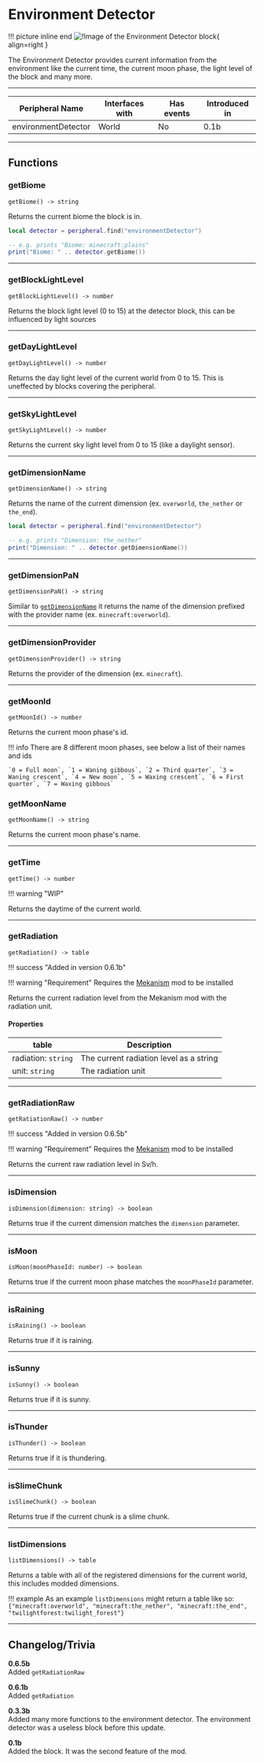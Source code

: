 # Environment Detector

!!! picture inline end
    ![!Image of the Environment Detector block](/../assets/images/previews/environment_detector.png){ align=right }

The Environment Detector provides current information from the environment like the current time, the current moon phase,
the light level of the block and many more.

<p class="picture-spacing" style="--ps:6rem;"></p>

---

<center>

| Peripheral Name     | Interfaces with | Has events | Introduced in |
| ------------------- | --------------- | ---------- | ------------- |
| environmentDetector | World           | No         | 0.1b          |

</center>

---

## Functions

### getBiome

```
getBiome() -> string
```

Returns the current biome the block is in.

```lua linenums="1"
local detector = peripheral.find("environmentDetector")

-- e.g. prints "Biome: minecraft:plains"
print("Biome: " .. detector.getBiome())
```

---

### getBlockLightLevel

```
getBlockLightLevel() -> number
```

Returns the block light level (0 to 15) at the detector block, this can be influenced by light sources

---

### getDayLightLevel

```
getDayLightLevel() -> number
```

Returns the day light level of the current world from 0 to 15. This is uneffected by blocks covering the peripheral.

---

### getSkyLightLevel

```
getSkyLightLevel() -> number
```

Returns the current sky light level from 0 to 15 (like a daylight sensor).

---

### getDimensionName

```
getDimensionName() -> string
```

Returns the name of the current dimension (ex. `overworld`, `the_nether` or `the_end`).

```lua linenums="1"
local detector = peripheral.find("environmentDetector")

-- e.g. prints "Dimension: the_nether"
print("Dimension: " .. detector.getDimensionName())
```

---

### getDimensionPaN

```
getDimensionPaN() -> string
```

Similar to [`getDimensionName`](#getdimensionname) it returns the name of the dimension prefixed with the provider name (ex. `minecraft:overworld`).

---

### getDimensionProvider

```
getDimensionProvider() -> string
```

Returns the provider of the dimension (ex. `minecraft`).

---

### getMoonId

```
getMoonId() -> number
```

Returns the current moon phase's id.

!!! info
    There are 8 different moon phases, see below a list of their names and ids

    `0 = Full moon`, `1 = Waning gibbous`, `2 = Third quarter`, `3 = Waning crescent`, `4 = New moon`, `5 = Waxing crescent`, `6 = First quarter`, `7 = Waxing gibbous`

### getMoonName

```
getMoonName() -> string
```

Returns the current moon phase's name.

---

### getTime

```
getTime() -> number
```

!!! warning "WIP"

Returns the daytime of the current world.

---

### getRadiation

```
getRadiation() -> table
```

!!! success "Added in version 0.6.1b"

!!! warning "Requirement"
    Requires the [Mekanism](https://www.curseforge.com/minecraft/mc-mods/mekanism) mod to be installed

Returns the current radiation level from the Mekanism mod with the radiation unit.

#### Properties

| table               | Description                             |
| ------------------- | --------------------------------------- |
| radiation: `string` | The current radiation level as a string |
| unit: `string`      | The radiation unit                      |

---

### getRadiationRaw

```
getRatiationRaw() -> number
```

!!! success "Added in version 0.6.5b"

!!! warning "Requirement"
    Requires the [Mekanism](https://www.curseforge.com/minecraft/mc-mods/mekanism) mod to be installed

Returns the current raw radiation level in Sv/h.

---

### isDimension

```
isDimension(dimension: string) -> boolean
```

Returns true if the current dimension matches the `dimension` parameter.

---

### isMoon

```
isMoon(moonPhaseId: number) -> boolean
```

Returns true if the current moon phase matches the `moonPhaseId` parameter.

---

### isRaining

```
isRaining() -> boolean
```

Returns true if it is raining.

---

### isSunny

```
isSunny() -> boolean
```

Returns true if it is sunny.

---

### isThunder

```
isThunder() -> boolean
```

Returns true if it is thundering.

---

### isSlimeChunk

```
isSlimeChunk() -> boolean
```

Returns true if the current chunk is a slime chunk.

---

### listDimensions

```
listDimensions() -> table
```

Returns a table with all of the registered dimensions for the current world, this includes modded dimensions.

!!! example
    As an example `listDimensions` might return a table like so:
    ```
    {"minecraft:overworld", "minecraft:the_nether", "minecraft:the_end", "twilightforest:twilight_forest"}
    ```

---

## Changelog/Trivia

**0.6.5b**  
Added `getRadiationRaw`

**0.6.1b**  
Added `getRadiation`

**0.3.3b**  
Added many more functions to the environment detector. The environment detector was a useless block before this update.

**0.1b**  
Added the block. It was the second feature of the mod.
